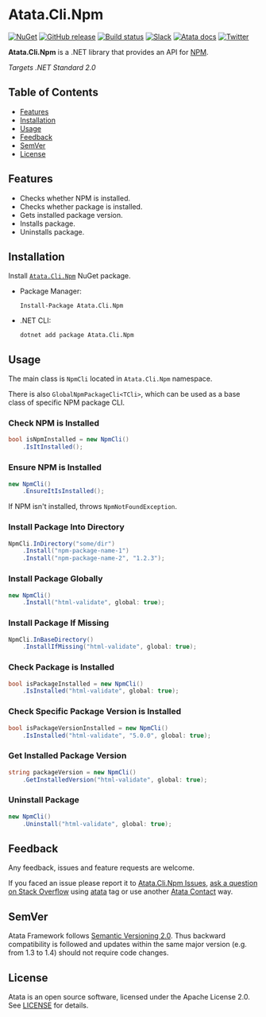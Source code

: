 # Atata.Cli.Npm

[![NuGet](http://img.shields.io/nuget/v/Atata.Cli.Npm.svg?style=flat)](https://www.nuget.org/packages/Atata.Cli.Npm/)
[![GitHub release](https://img.shields.io/github/release/atata-framework/atata-cli-npm.svg)](https://github.com/atata-framework/atata-cli-npm/releases)
[![Build status](https://dev.azure.com/atata-framework/atata-cli-npm/_apis/build/status/atata-cli-npm-ci?branchName=main)](https://dev.azure.com/atata-framework/atata-cli-npm/_build/latest?definitionId=44&branchName=main)
[![Slack](https://img.shields.io/badge/join-Slack-green.svg?colorB=4EB898)](https://join.slack.com/t/atata-framework/shared_invite/zt-5j3lyln7-WD1ZtMDzXBhPm0yXLDBzbA)
[![Atata docs](https://img.shields.io/badge/docs-Atata_Framework-orange.svg)](https://atata.io)
[![Twitter](https://img.shields.io/badge/follow-@AtataFramework-blue.svg)](https://twitter.com/AtataFramework)

**Atata.Cli.Npm** is a .NET library that provides an API for [NPM](https://www.npmjs.com/).

*Targets .NET Standard 2.0*

## Table of Contents

- [Features](#features)
- [Installation](#installation)
- [Usage](#usage)
- [Feedback](#feedback)
- [SemVer](#semver)
- [License](#license)

## Features

- Checks whether NPM is installed.
- Checks whether package is installed.
- Gets installed package version.
- Installs package.
- Uninstalls package.

## Installation

Install [`Atata.Cli.Npm`](https://www.nuget.org/packages/Atata.Cli.Npm/) NuGet package.

- Package Manager:
  ```
  Install-Package Atata.Cli.Npm
  ```

- .NET CLI:
  ```
  dotnet add package Atata.Cli.Npm
  ```

## Usage

The main class is `NpmCli` located in `Atata.Cli.Npm` namespace.

There is also `GlobalNpmPackageCli<TCli>`, which can be used as a base class of specific NPM package CLI.

### Check NPM is Installed

```cs
bool isNpmInstalled = new NpmCli()
    .IsItInstalled();
```

### Ensure NPM is Installed

```cs
new NpmCli()
    .EnsureItIsInstalled();
```

If NPM isn't installed, throws `NpmNotFoundException`.

### Install Package Into Directory

```cs
NpmCli.InDirectory("some/dir")
    .Install("npm-package-name-1")
    .Install("npm-package-name-2", "1.2.3");
```

### Install Package Globally

```cs
new NpmCli()
    .Install("html-validate", global: true);
```

### Install Package If Missing

```cs
NpmCli.InBaseDirectory()
    .InstallIfMissing("html-validate", global: true);
```

### Check Package is Installed

```cs
bool isPackageInstalled = new NpmCli()
    .IsInstalled("html-validate", global: true);
```

### Check Specific Package Version is Installed

```cs
bool isPackageVersionInstalled = new NpmCli()
    .IsInstalled("html-validate", "5.0.0", global: true);
```

### Get Installed Package Version

```cs
string packageVersion = new NpmCli()
    .GetInstalledVersion("html-validate", global: true);
```

### Uninstall Package

```cs
new NpmCli()
    .Uninstall("html-validate", global: true);
```

## Feedback

Any feedback, issues and feature requests are welcome.

If you faced an issue please report it to [Atata.Cli.Npm Issues](https://github.com/atata-framework/atata-cli-npm/issues),
[ask a question on Stack Overflow](https://stackoverflow.com/questions/ask?tags=atata+csharp) using [atata](https://stackoverflow.com/questions/tagged/atata) tag
or use another [Atata Contact](https://atata.io/contact/) way.

## SemVer

Atata Framework follows [Semantic Versioning 2.0](https://semver.org/).
Thus backward compatibility is followed and updates within the same major version
(e.g. from 1.3 to 1.4) should not require code changes.

## License

Atata is an open source software, licensed under the Apache License 2.0.
See [LICENSE](LICENSE) for details.
